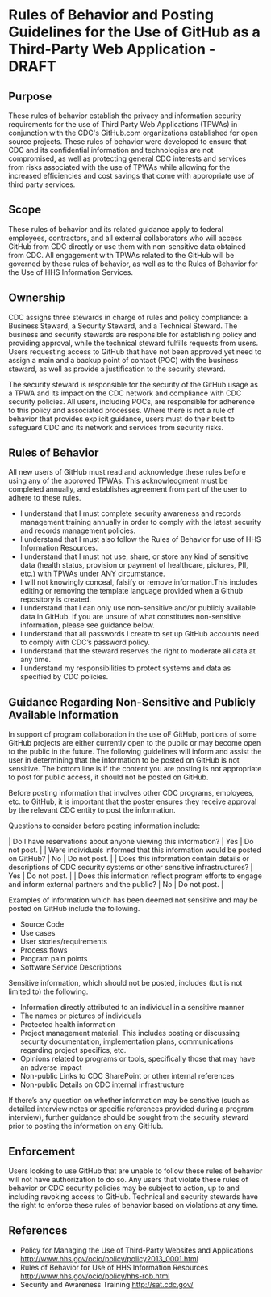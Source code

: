 # Rules of Behavior and Posting Guidelines for the Use of GitHub as a Third-Party Web Application - DRAFT

## Purpose

These rules of behavior establish the privacy and information security requirements for the use of Third Party Web Applications (TPWAs) in conjunction with the CDC's GitHub.com organizations established for open source projects. These rules of behavior were developed to ensure that CDC and its confidential information and technologies are not compromised, as well as protecting general CDC interests and services from risks associated with the use of TPWAs while allowing for the increased efficiencies and cost savings that come with appropriate use of third party services.

## Scope

These rules of behavior and its related guidance apply to federal employees, contractors, and all external collaborators who will access GitHub from CDC directly or use them with non-sensitive data obtained from CDC.  All engagement with TPWAs related to the GitHub will be governed by these rules of behavior, as well as to the Rules of Behavior for the Use of HHS Information Services.

## Ownership

CDC assigns three stewards in charge of rules and policy compliance: a Business Steward, a Security Steward, and a Technical Steward. The business and security stewards are responsible for establishing policy and providing approval, while the technical steward fulfills requests from users. Users requesting access to GitHub that have not been approved yet need to assign a main and a backup point of contact (POC) with the business steward, as well as provide a justification to the security steward.

The security steward is responsible for the security of the GitHub usage as a TPWA and its impact on the CDC network and compliance with CDC security policies. All users, including POCs, are responsible for adherence to this policy and associated processes. Where there is not a rule of behavior that provides explicit guidance, users must do their best to safeguard CDC and its network and services from security risks.

## Rules of Behavior

All new users of GitHub must read and acknowledge these rules before using any of the approved TPWAs. This acknowledgment must be completed annually, and establishes agreement from part of the user to adhere to these rules.

* I understand that I must complete security awareness and records management training annually in order to comply with the latest security and records management policies.
* I understand that I must also follow the Rules of Behavior for use of HHS Information Resources.
* I understand that I must not use, share, or store any kind of sensitive data (health status, provision or payment of healthcare, pictures, PII, etc.) with TPWAs under ANY circumstance.
* I will not knowingly conceal, falsify or remove information.This includes editing or removing the template language provided when a Github repository is created.
* I understand that I can only use non-sensitive and/or publicly available data in GitHub. If you are unsure of what constitutes non-sensitive information, please see guidance below.
* I understand that all passwords I create to set up GitHub accounts need to comply with CDC’s password policy.
* I understand that the steward reserves the right to moderate all data at any time.
* I understand my responsibilities to protect systems and data as specified by CDC policies.

## Guidance Regarding Non-Sensitive and Publicly Available Information

In support of program collaboration in the use oF GitHub, portions of some GitHub projects are either currently open to the public or may become open to the public in the future. The following guidelines will inform and assist the user in determining that the information to be posted on GitHub is not sensitive. The bottom line is if the content you are posting is not appropriate to post for public access, it should not be posted on GitHub.

Before posting information that involves other CDC programs, employees, etc. to GitHub, it is important that the poster ensures they receive approval by the relevant CDC entity to post the information.

Questions to consider before posting information include:

| Do I have reservations about anyone viewing this information?                                                     | Yes | Do not post. |
| Were individuals informed that this information would be posted on GitHub?                                        | No  | Do not post. |
| Does this information contain details or descriptions of CDC security systems or other sensitive infrastructures? | Yes | Do not post. |
| Does this information reflect program efforts to engage and inform external partners and the public?              | No  | Do not post. |

Examples of information which has been deemed not sensitive and may be posted on GitHub include the following.

* Source Code
* Use cases
* User stories/requirements
* Process flows
* Program pain points
* Software Service Descriptions
 
Sensitive information, which should not be posted, includes (but is not limited to) the following.

* Information directly attributed to an individual in a sensitive manner
* The names or pictures of individuals
* Protected health information
* Project management material. This includes posting or discussing security documentation, implementation plans, communications regarding project specifics, etc.
* Opinions related to programs or tools, specifically those that may have an adverse impact
* Non-public Links to CDC SharePoint or other internal references
* Non-public Details on CDC internal infrastructure

If there’s any question on whether information may be sensitive (such as detailed interview notes or specific references provided during a program interview), further guidance should be sought from the security steward prior to posting the information on any GitHub. 

## Enforcement

Users looking to use GitHub  that are unable to follow these rules of behavior will not have authorization to do so. Any users that violate these rules of behavior or CDC security policies may be subject to action, up to and including revoking access to GitHub. Technical and security stewards have the right to enforce these rules of behavior based on violations at any time.

## References

* Policy for Managing the Use of Third-Party Websites and Applications <http://www.hhs.gov/ocio/policy/policy2013_0001.html>
* Rules of Behavior for Use of HHS Information Resources <http://www.hhs.gov/ocio/policy/hhs-rob.html>
* Security and Awareness Training <http://sat.cdc.gov/>
